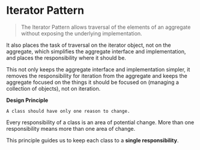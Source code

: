 # Iterator Pattern

> The Iterator Pattern allows traversal of the elements of an aggregate without exposing the underlying implementation.

It also places the task of traversal on the iterator object, not on the aggregate, which simplifies the aggregate
interface and implementation, and places the responsibility where it should be.

This not only keeps the aggregate interface and implementation simpler, it removes the responsibility for 
iteration from the aggregate and keeps the aggregate focused on the things it should be focused 
on (managing a collection of objects), not on iteration.

__Design Principle__

```
A class should have only one reason to change.
```
Every responsibility of a class is an area of potential change. More than one responsibility means more
than one area of change.

This principle guides us to keep each class to a __single responsibility__.

